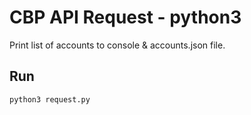 # CBP API Request - python3 

Print list of accounts to console & accounts.json file. 

## Run

``` 
python3 request.py
```

